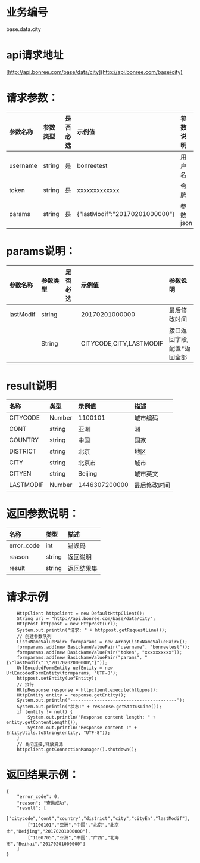 # 业务编号

base.data.city

# api请求地址

[http://api.bonree.com/base/data/city](http://api.bonree.com/base/city)

# 请求参数：

| 参数名称 | 参数类型 | 是否必选 | 示例值 | 参数说明 |
| :--- | :--- | :--- | :--- | :--- |
| username | string | 是 | bonreetest | 用户名 |
| token | string | 是 | xxxxxxxxxxxxx | 令牌 |
| params | string | 是 | {"lastModif":"20170201000000"} | 参数json |

# **params说明：**

| 参数名称 | 参数类型 | 是否必选 | 示例值 | 参数说明 |
| :--- | :--- | :--- | :--- | :--- |
| lastModif | string |  | 20170201000000 | 最后修改时间 |
|  | String |  | CITYCODE,CITY,LASTMODIF | 接口返回字段,配置\*返回全部 |

# result说明

| 名称 | 类型 | 示例值 | 描述 |
| :--- | :--- | :--- | :--- |
| CITYCODE | Number | 1100101 | 城市编码 |
| CONT | string | 亚洲 | 洲 |
| COUNTRY | string | 中国 | 国家 |
| DISTRICT | string | 北京 | 地区 |
| CITY | string | 北京市 | 城市 |
| CITYEN | string | Beijing | 城市英文 |
| LASTMODIF | Number | 1446307200000 | 最后修改时间 |

# 返回参数说明：

| 名称 | 类型 | 描述 |
| :--- | :--- | :--- |
| error\_code | int | 错误码 |
| reason | string | 返回说明 |
| result | string | 返回结果集 |

# 请求示例

```
    HttpClient httpclient = new DefaultHttpClient();
    String url = "http://api.bonree.com/base/data/city";
    HttpPost httppost = new HttpPost(url);
    System.out.println("请求: " + httppost.getRequestLine());
    // 创建参数队列
    List<NameValuePair> formparams = new ArrayList<NameValuePair>();
    formparams.add(new BasicNameValuePair("username", "bonreetest"));
    formparams.add(new BasicNameValuePair("token", "xxxxxxxxxx"));
    formparams.add(new BasicNameValuePair("params", "{\"lastModif\":\"20170202000000\"}"));
    UrlEncodedFormEntity uefEntity = new UrlEncodedFormEntity(formparams, "UTF-8");
    httppost.setEntity(uefEntity);
    // 执行
    HttpResponse response = httpclient.execute(httppost);
    HttpEntity entity = response.getEntity();
    System.out.println("----------------------------------------");
    System.out.println("状态:" + response.getStatusLine());
    if (entity != null) {
        System.out.println("Response content length: " + entity.getContentLength());
        System.out.println("Response content :" + EntityUtils.toString(entity, "UTF-8"));
    }
    // 关闭连接,释放资源
    httpclient.getConnectionManager().shutdown();
```

# 返回结果示例：

```
{
    "error_code": 0,
    "reason": "查询成功",
    "result": [
        ["citycode","cont","country","district","city","cityEn","lastModif"],
        ["1100101","亚洲","中国","北京","北京市","Beijing","20170201000000"],
        ["1100705","亚洲","中国","广西","北海市","Beihai","20170201000000"]
    ]
}
```



